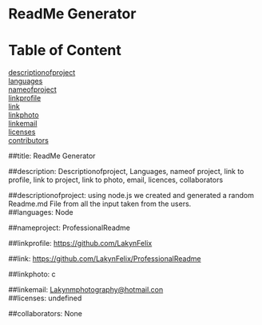 # ReadMe Generator

# Table of Content 
[descriptionofproject](#descriptionofproject)  
[languages](#languages)  
[nameofproject](#nameofproject)  
[linkprofile](#linkprofile)  
[link](#link)  
[linkphoto](#linkphoto)  
[linkemail](#linkemail)  
[licenses](#licenses)   
[contributors](#contributors)   

 ##title: ReadMe Generator

##description:  Descriptionofproject, Languages, nameof project, link to profile, link to project, link to photo, email, licences, collaborators    

 ##descriptionofproject: using node.js we created and generated a random Readme.md File from all the input taken from the users.   
##languages: Node   

##nameproject:  ProfessionalReadme 

##linkprofile:  https://github.com/LakynFelix   

##link:  https://github.com/LakynFelix/ProfessionalReadme 

##linkphoto: c   

##linkemail: Lakynmphotography@hotmail.con  
 ##licenses: undefined  

##collaborators: None   
